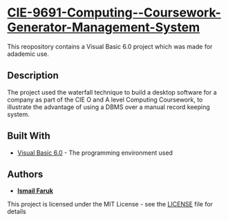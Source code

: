 # [CIE-9691-Computing--Coursework-Generator-Management-System](https://en.wikipedia.org/wiki/List_of_Cambridge_International_Examinations_Advanced_Level_subjects)

This reopository contains a Visual Basic 6.0 project which was made for adademic use.

## Description

The project used the waterfall technique to build a desktop software for a company as part of the CIE O and A level Computing Coursework, to illustrate the advantage of using a DBMS over a manual record keeping system.

## Built With

* [Visual Basic 6.0](https://en.wikipedia.org/wiki/Visual_Basic) - The programming environment used

## Authors

* [**Ismail Faruk**](https://github.com/ismailfaruk)

This project is licensed under the MIT License - see the [LICENSE](LICENSE) file for details
